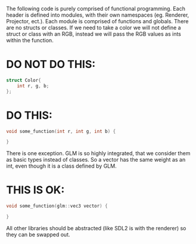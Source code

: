 The following code is purely comprised of functional programming. Each header is defined into modules, with their own namespaces (eg. Renderer, Projector, ect.).
Each module is comprised of functions and globals. There are no structs or classes. If we need to take a color we will not define a struct or class with an RGB, instead we will pass the RGB values as ints within the function.

# DO NOT DO THIS:
```cpp
struct Color{
    int r, g, b;
};
```

# DO THIS:
```cpp
void some_function(int r, int g, int b) {

}
```

There is one exception. GLM is so highly integrated, that we consider them as basic types instead of classes. So a vector has the same weight as an int, even though it is a class defined by GLM.

# THIS IS OK:
```cpp
void some_function(glm::vec3 vector) {

}
```

All other libraries should be abstracted (like SDL2 is with the renderer) so they can be swapped out.